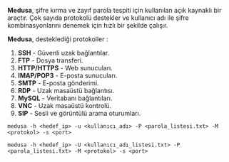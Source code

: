 **Medusa**, şifre kırma ve zayıf parola tespiti için kullanılan açık kaynaklı bir araçtır. Çok sayıda protokolü destekler ve kullanıcı adı ile şifre kombinasyonlarını denemek için hızlı bir şekilde çalışır.


**Medusa**, desteklediği  protokoller :

1. **SSH** - Güvenli uzak bağlantılar.
2. **FTP** - Dosya transferi.
3. **HTTP/HTTPS** - Web sunucuları.
4. **IMAP/POP3** - E-posta sunucuları.
5. **SMTP** - E-posta gönderimi.
6. **RDP** - Uzak masaüstü bağlantısı.
7. **MySQL** - Veritabanı bağlantıları.
8. **VNC** - Uzak masaüstü kontrolü.
9. **SIP** - Sesli ve görüntülü arama oturumları.


`medusa -h <hedef_ip> -u <kullanıcı_adı> -P <parola_listesi.txt> -M <protokol> -s <port>`


`medusa -h <hedef_ip> -U <kullanıcı_adı_listesi.txt> -P <parola_listesi.txt> -M <protokol> -s <port>`